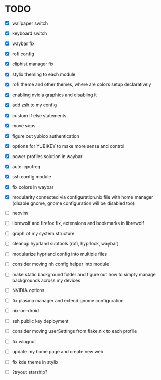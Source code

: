 # TODO

- [x] wallpaper switch
- [x] keyboard switch
- [x] waybar fix
- [x] rofi config
- [x] cliphist manager fix
- [x] stylix theming to each module
- [x] rofi theme and other themes, where are colors setup declaratively
- [x] enabling nvidia graphics and disabling it
- [x] add zsh to my config
- [x] custom if else statements
- [x] move sops
- [x] figure out yubico authentication
- [x] options for YUBIKEY to make more sense and control
- [x] power profiles solution in waybar
- [x] auto-cpufreq
- [x] ssh config module
- [x] fix colors in waybar
- [x] modularity connected via configuration.nix file with home manager (disable gnome, gnome configuration will be disabled too)
- [ ] neovim
- [ ] librewolf and firefox fix, extensions and bookmarks in librewolf
- [ ] graph of my system structure
- [ ] cleanup hyprland subtools (rofi, hyprlock, waybar)
- [ ] modularize hyprland config into multiple files
- [ ] consider moving nh config helper into module
- [ ] make static background folder and figure out how to simply manage backgrounds across my devices
- [ ] NVIDIA options
- [ ] fix plasma manager and extend gnome configuration
- [ ] nix-on-droid
- [ ] ssh public key deployment
- [ ] consider moving userSettings from flake.nix to each profile
- [ ] fix wlogout

- [ ] update my home page and create new web
- [ ] fix kde theme in stylix
- [ ] ?tryout starship?
